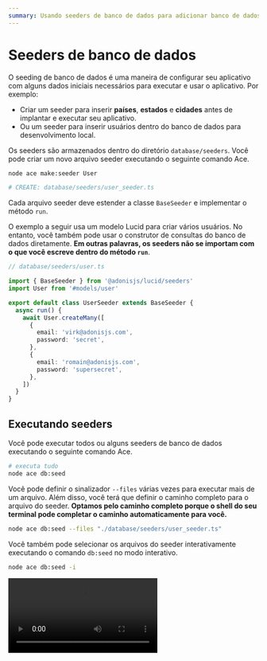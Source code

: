 ```yaml
---
summary: Usando seeders de banco de dados para adicionar banco de dados de seed com dados fictícios ou iniciais
---
```


# Seeders de banco de dados

O seeding de banco de dados é uma maneira de configurar seu aplicativo com alguns dados iniciais necessários para executar e usar o aplicativo. Por exemplo:

- Criar um seeder para inserir **países**, **estados** e **cidades** antes de implantar e executar seu aplicativo.
- Ou um seeder para inserir usuários dentro do banco de dados para desenvolvimento local.

Os seeders são armazenados dentro do diretório `database/seeders`. Você pode criar um novo arquivo seeder executando o seguinte comando Ace.

```sh
node ace make:seeder User

# CREATE: database/seeders/user_seeder.ts
```

Cada arquivo seeder deve estender a classe `BaseSeeder` e implementar o método `run`.

O exemplo a seguir usa um modelo Lucid para criar vários usuários. No entanto, você também pode usar o construtor de consultas do banco de dados diretamente. **Em outras palavras, os seeders não se importam com o que você escreve dentro do método `run`**.

```ts
// database/seeders/user.ts

import { BaseSeeder } from '@adonisjs/lucid/seeders'
import User from '#models/user'

export default class UserSeeder extends BaseSeeder {
  async run() {
    await User.createMany([
      {
        email: 'virk@adonisjs.com',
        password: 'secret',
      },
      {
        email: 'romain@adonisjs.com',
        password: 'supersecret',
      },
    ])
  }
}
```

## Executando seeders

Você pode executar todos ou alguns seeders de banco de dados executando o seguinte comando Ace.

```sh
# executa tudo
node ace db:seed
```

Você pode definir o sinalizador `--files` várias vezes para executar mais de um arquivo. Além disso, você terá que definir o caminho completo para o arquivo do seeder. **Optamos pelo caminho completo porque o shell do seu terminal pode completar o caminho automaticamente para você.**

```sh
node ace db:seed --files "./database/seeders/user_seeder.ts"
```

Você também pode selecionar os arquivos do seeder interativamente executando o comando `db:seed` no modo interativo.

```sh
node ace db:seed -i
```

<video src="./db-seed-interactive.mp4" controls />

## Semeadores específicos do ambiente

O Lucid permite que você marque um arquivo de semeador para ser executado somente em um ambiente específico alterando a propriedade `environment`. Isso garante que você não semeie seu banco de dados de produção, teste ou desenvolvimento com dados que não deseja por engano.

Os semeadores que usam o sinalizador `environment` serão executados somente quando a variável de ambiente `NODE_ENV` estiver definida para seu respectivo valor.

```ts
import { BaseSeeder } from '@adonisjs/lucid/seeders'

export default class UserSeeder extends BaseSeeder {
  static environment = ['development', 'testing']

  async run() {}
}
```

## Operações idempotentes

**Ao contrário das migrações, não há um sistema de rastreamento em vigor para os semeadores do banco de dados**. Em outras palavras, executar um semeador várias vezes executará as inserções várias vezes também.

Com base na natureza de um seeder, você pode ou não querer esse comportamento. Por exemplo:

- Não tem problema executar um `PostSeeder` várias vezes e aumentar o número de postagens que você tem no banco de dados.
- Por outro lado, você desejaria que o `CountrySeeder` realizasse inserções apenas uma vez. Esses tipos de seeders são idempotentes.

Felizmente, os modelos Lucid têm suporte integrado para operações idempotentes usando `updateOrCreate` ou `fetchOrCreateMany`. Continuando com o `CountrySeeder`, o seguinte é um exemplo de criação de países apenas uma vez.

```ts
import { BaseSeeder } from '@adonisjs/lucid/seeders'
import Country from '#models/country'

export default class CountrySeeder extends BaseSeeder {
  async run() {
    const uniqueKey = 'isoCode'

    await Country.updateOrCreateMany(uniqueKey, [
      {
        isoCode: 'IN',
        name: 'India',
      },
      {
        isoCode: 'FR',
        name: 'France',
      },
      {
        isoCode: 'TH',
        name: ' Thailand',
      },
    ])
  }
}
```

No exemplo acima, o método `updateOrCreateMany` procurará por linhas existentes dentro do banco de dados usando o código `isoCode` e inserirá apenas as que faltam e, portanto, executar o `CountrySeeder` várias vezes não inserirá linhas duplicadas.

## Personalizando a conexão do banco de dados

O comando `db:seed` aceita um sinalizador opcional `--connection` e o encaminha para os arquivos do seeder como uma propriedade `connection`. A partir daí, você pode usar essa propriedade para definir a conexão apropriada durante suas interações de modelo. Por exemplo:

```ts
import { BaseSeeder } from '@adonisjs/lucid/seeders'
import User from '#models/user'

export default class UserSeeder extends BaseSeeder {
  async run() {
    await User.create(
      {
        email: 'virk@adonisjs.com',
        password: 'secret',
      },
      {
        connection: this.connection, // 👈
      }
    )
  }
}
```

Agora você pode especificar o sinalizador `--connection` no seu comando `db:seed`, e o `UserSeeder` o usará.

```sh
node ace db:seed --connection=tenant-1
```

## Configuração dos seeders

A configuração dos seeders é armazenada dentro do arquivo `config/database.ts` sob o objeto de configuração da conexão.

#### caminhos

Defina os caminhos para carregar os arquivos do seeder do banco de dados. Você também pode definir um caminho para um pacote instalado.

```ts
{
  mysql: {
    client: 'mysql2',
    seeders: {
      paths: ['./database/seeders', '@somepackage/seeders-dir']
    }
  }
}
```

## Personalizando a ordem dos seeders

O comando `db:seed` executa todos os seeders na ordem em que estão armazenados no sistema de arquivos.

Se você quiser que certos seeders sejam executados antes dos outros, você pode **prefixar um contador aos nomes dos arquivos** ou **criar um diretório do seeder principal** da seguinte forma.

#### Etapa 1. Crie o seeder principal

Crie o arquivo do seeder principal executando o seguinte comando Ace.

```sh
node ace make:seeder main/index

# CREATE: database/seeders/main/index_seeder.ts
```

---

#### Etapa 2. Registre seu caminho dentro da configuração `seeders`

Abra o arquivo `config/database.ts` e registre o caminho para o diretório **main** dentro da configuração de conexão.

Após a seguinte alteração, o comando `db:seed` escaneará o diretório `./database/seeders/main`.

```ts
{
  mysql: {
    client: 'mysql2',
    // ... resto da configuração
    seeders: {
      paths: ['./database/seeders/main']
    }
  }
}
```

---

#### Etapa 3. Importe outros seeders dentro do seeder principal

Agora, você pode importar manualmente todos os seeders dentro do arquivo **index_seeder** e executá-los em qualquer ordem que desejar.

::: info NOTA
A seguir está um exemplo de implementação do seeder principal. Sinta-se à vontade para personalizá-lo conforme suas necessidades.
:::

```ts
import { BaseSeeder } from '@adonisjs/lucid/seeders'
import app from '@adonisjs/core/services/app'

export default class IndexSeeder extends BaseSeeder {
  private async seed(Seeder: { default: typeof BaseSeeder }) {
    /**
     * Não execute quando não estiver em um ambiente especificado no Seeder
     */
    if (
      !Seeder.default.environment ||
      (!Seeder.default.environment.includes('development') && app.inDev) ||
      (!Seeder.default.environment.includes('testing') && app.inTest) ||
      (!Seeder.default.environment.includes('production') && app.inProduction)
    ) {
      return
    }

    await new Seeder.default(this.client).run()
  }

  async run() {
    await this.seed(await import('#database/seeders/category'))
    await this.seed(await import('#database/seeders/user'))
    await this.seed(await import('#database/seeders/post'))
  }
}
```

---

#### Etapa 4. Execute o comando `db:seed`

```sh
node ace db:seed

# completed database/seeders/main/index_seeder
```
